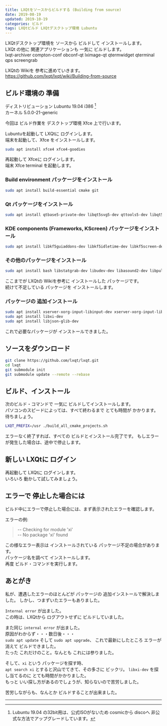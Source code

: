 ```yaml
---
title: LXQtをソースからビルドする (Building from source)
date: 2019-08-19
updated: 2019-10-19
categories: ビルド
tags: LXQtビルド LXQtデスクトップ環境 Lubuntu
---
```

LXQtデスクトップ環境を ソースから ビルドして インストールします。  
LXQt の他に 関連アプリケーションも 一気に ビルドします。  
lxqt-archiver compton-conf obconf-qt lximage-qt qtermwidget  qterminal qps screengrab

LXQtの Wikiを 参考に進めていきます。  
<https://github.com/lxqt/lxqt/wiki/Building-from-source>

## ビルド環境の 準備

ディストリビューション Lubuntu 19.04 i386 [^386]  
カーネル 5.0.0-21-generic  

[^386]: Lubuntu 19.04 の32bit用は、公式ISOがないため cosmicから discoへ 非公式な方法でアップグレードしています。

今回は ビルド作業を デスクトップ環境 Xfce 上で行います。

Lubuntuを起動して LXQtに ログインします。  
端末を起動して、Xfce をインストールします。  
```bash
sudo apt install xfce4 xfce4-goodies
```
<!-- 124MB 使用 -->

再起動して Xfceに ログインします。  
端末 Xfce terminal を起動します。

### Build environment パッケージをインストール
```bash
sudo apt install build-essential cmake git
```
<!-- 28MB -->

### Qt パッケージをインストール
```bash
sudo apt install qtbase5-private-dev libqt5svg5-dev qttools5-dev libqt5x11extras5-dev 
```
<!-- 50MB -->

### KDE components (Frameworks, KScreen) パッケージをインストール
```bash
sudo apt install libkf5guiaddons-dev libkf5idletime-dev libkf5screen-dev libkf5windowsystem-dev libkf5solid-dev
```
<!-- 4MB -->

### その他のパッケージをインストール
```bash
sudo apt install bash libstatgrab-dev libudev-dev libasound2-dev libpulse-dev libsensors4-dev libconfig-dev libmuparser-dev libupower-glib-dev libpolkit-agent-1-dev libpolkit-qt5-1-dev sudo libexif-dev x11-utils libxss-dev libxcursor-dev libxcomposite-dev libxcb-damage0-dev libxcb-dpms0-dev libxcb-screensaver0-dev libxcb-util0-dev libxkbcommon-x11-dev libdbusmenu-qt5-dev libfm-dev libmenu-cache-dev lxmenu-data libgtk2.0-bin hicolor-icon-theme xdg-utils xdg-user-dirs oxygen-icon-theme openbox-dev
```
<!-- 83MB -->

ここまでが LXQtの Wikiを参考に インストールした パッケージです。  
続けて不足している パッケージを インストールします。

### パッケージの 追加インストール
```bash
sudo apt install xserver-xorg-input-libinput-dev xserver-xorg-input-libinput-dev-hwe-18.04 
sudo apt install libxi-dev 
sudo apt install libjson-glib-dev 
```

これで必要なパッケージが インストールできました。

## ソースをダウンロード

```bash
git clone https://github.com/lxqt/lxqt.git
cd lxqt
git submodule init
git submodule update --remote --rebase
```

## ビルド、インストール

次のビルド・コマンドで 一気に ビルドしてインストールします。  
パソコンのスピードによっては、すべて終わるまで とても時間が かかります。
待ちましょう。

```bash
LXQT_PREFIX=/usr ./build_all_cmake_projects.sh
```

エラーなく終了すれば、すべての ビルドとインストール完了です。
もしエラーが発生した場合は、途中で停止します。  

## 新しい LXQtに ログイン

再起動して LXQtに ログインします。  
いろいろ 動かして試してみましょう。

## エラーで 停止した場合には

ビルド中にエラーで停止した場合には、まず表示されたエラーを確認します。  

エラーの例:  
> -- Checking for module 'xi'  
--   No package 'xi' found

この様なエラー表示は インストールされている パッケージ不足の場合があります。  
パッケージ名を調べて インストールします。  
再度 ビルド・コマンドを実行します。

## あとがき

私が、遭遇したエラーのほとんどが パッケージの 追加インストールで解決しました。
しかし、つまずいたエラーもありました。

`Internal error` が出ました。  
この時は、LXQtから ログアウトせずに ビルドしていました。

また同じ `internal error` が出ました。  
原因がわからず・・・数日後・・・  
`sudo apt update` そして `sudo apt upgrade`、
これで最新にしたところ エラーが消えて ビルドできました。  
たった これだけのこと。なんとも これには参りました。

そして、`xi` という パッケージを探す時、  
`apt search xi` とすると沢山でてきて、その多さに ビックリ。
`libxi-dev` を探し当てるのに とても時間がかかりました。  
もっと いい探し方があるのでしょうが、知らないので苦労しました。

苦労しながらも、なんとか ビルドすることが出来ました。  

***
